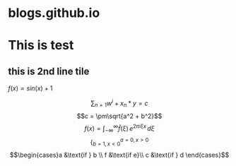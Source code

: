 # blogs.github.io

# This is test

## this is 2nd line tile

$f(x)=sin(x)+1$

$$\sum_{n=1}w^i+x_n*y=c$$
$$c = \pm\sqrt{a^2 + b^2}$$
$$f(x) = \int_{-\infty}^\infty
    \hat f(\xi)\,e^{2 \pi i \xi x}
    \,d\xi$$
$$\lbrace_{b=1,x<0}^{a=0,x>0}
$$
$$\begin{cases}a &\text{if } b  \\  f &\text{if e}\\
   c &\text{if } d
\end{cases}$$

